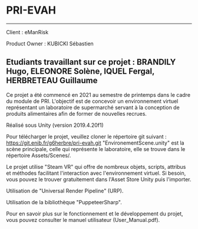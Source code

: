 # PRI-EVAH

------------------------------------------------------------------
Client : eManRisk

Product Owner : KUBICKI Sébastien

Etudiants travaillant sur ce projet :	BRANDILY Hugo, ELEONORE Solène, IQUEL Fergal, HERBRETEAU Guillaume
------------------------------------------------------------------

Ce projet a été commencé en 2021 au semestre de printemps dans le cadre du module de PRI.
L'objectif est de concevoir un environnement virtuel représentant un laboratoire de supermarché servant à la conception de produits alimentaires afin de former de nouvelles recrues.


Réalisé sous Unity (version 2019.4.20f1)

Pour télécharger le projet, veuillez cloner le répertoire git suivant : https://git.enib.fr/g6herbre/pri-evah.git
"EnvironementScene.unity" est la scène principale, celle qui représente le laboratoire, elle se trouve dans le répertoire Assets/Scenes/.

Le projet utilise "Steam VR" qui offre de nombreux objets, scripts, attribus et méthodes facilitant l'interaction avec l'environnement virtuel. Si besoin, vous pouvez le trouver gratuitement dans l'Asset Store Unity puis l'importer.

Utilisation de "Universal Render Pipeline" (URP).

Utilisation de la bibliothèque "PuppeteerSharp".

Pour en savoir plus sur le fonctionnement et le développement du projet, vous pouvez consulter le manuel utilisateur (User_Manual.pdf).
